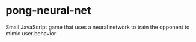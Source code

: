 # pong-neural-net
Small JavaScript game that uses a neural network to train the opponent to mimic user behavior
